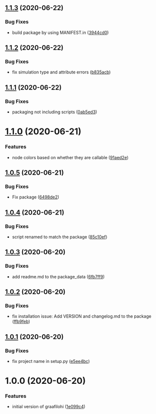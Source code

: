 ## [1.1.3](https://gitlab.com/blissfulreboot/python/graafilohi/compare/v1.1.2...v1.1.3) (2020-06-22)


### Bug Fixes

* build package by using MANIFEST.in ([3944cd0](https://gitlab.com/blissfulreboot/python/graafilohi/commit/3944cd05b1e7ffe376e9ac5399594c5b32b337ea))

## [1.1.2](https://gitlab.com/blissfulreboot/python/graafilohi/compare/v1.1.1...v1.1.2) (2020-06-22)


### Bug Fixes

* fix simulation type and attribute errors ([b835acb](https://gitlab.com/blissfulreboot/python/graafilohi/commit/b835acb39f6a459fe39ad363e0a34d9b8c630f92))

## [1.1.1](https://gitlab.com/blissfulreboot/python/graafilohi/compare/v1.1.0...v1.1.1) (2020-06-22)


### Bug Fixes

* packaging not including scripts ([0ab5ed3](https://gitlab.com/blissfulreboot/python/graafilohi/commit/0ab5ed3c26abc108a07f3abd1ec414cc3e3576c7))

# [1.1.0](https://gitlab.com/blissfulreboot/python/graafilohi/compare/v1.0.5...v1.1.0) (2020-06-21)


### Features

* node colors based on whether they are callable ([91aed2e](https://gitlab.com/blissfulreboot/python/graafilohi/commit/91aed2ef307ab0fa5266d045724da1b36eb77e84))

## [1.0.5](https://gitlab.com/blissfulreboot/python/graafilohi/compare/v1.0.4...v1.0.5) (2020-06-21)


### Bug Fixes

* Fix package ([6498de2](https://gitlab.com/blissfulreboot/python/graafilohi/commit/6498de2b4ebb935f82fc31ec62728d44dc8a8074))

## [1.0.4](https://gitlab.com/blissfulreboot/python/graafilohi/compare/v1.0.3...v1.0.4) (2020-06-21)


### Bug Fixes

* script renamed to match the package ([85c10ef](https://gitlab.com/blissfulreboot/python/graafilohi/commit/85c10efe4969f9d278617f1fe91863715f707ef5))

## [1.0.3](https://gitlab.com/blissfulreboot/python/graafilohi/compare/v1.0.2...v1.0.3) (2020-06-20)


### Bug Fixes

* add readme.md to the package_data ([6fb7ff9](https://gitlab.com/blissfulreboot/python/graafilohi/commit/6fb7ff99109d965bbbfc84cf7c3617b89661836c))

## [1.0.2](https://gitlab.com/blissfulreboot/python/graafilohi/compare/v1.0.1...v1.0.2) (2020-06-20)


### Bug Fixes

* fix installation issue: Add VERSION and changelog.md to the package ([ffb9feb](https://gitlab.com/blissfulreboot/python/graafilohi/commit/ffb9feb5c0d4a1b121e9ce93bed1df51ba5f0284))

## [1.0.1](https://gitlab.com/blissfulreboot/python/graafilohi/compare/v1.0.0...v1.0.1) (2020-06-20)


### Bug Fixes

* fix project name in setup.py ([e5ee4bc](https://gitlab.com/blissfulreboot/python/graafilohi/commit/e5ee4bc7b29082ead27dd55457cc80d25bcc2088))

# 1.0.0 (2020-06-20)


### Features

* initial version of graafilohi ([1e099c4](https://gitlab.com/blissfulreboot/python/graafilohi/commit/1e099c40499678aa19d29dd8e55ee8d1786ad340))
